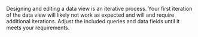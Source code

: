 Designing and editing a data view is an iterative process. Your first iteration of the data view will likely not work as expected and will and require additional iterations. Adjust the included queries and data fields until it meets your requirements.